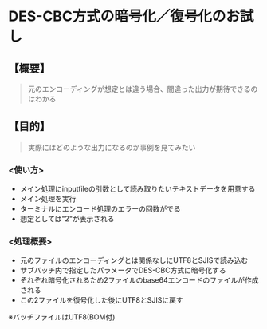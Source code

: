 # DES-CBC方式の暗号化／復号化のお試し

## 【概要】
> 元のエンコーディングが想定とは違う場合、間違った出力が期待できるのはわかる

## 【目的】
> 実際にはどのような出力になるのか事例を見てみたい

### <使い方>
- メイン処理にinputfileの引数として読み取りたいテキストデータを用意する
- メイン処理を実行
- ターミナルにエンコード処理のエラーの回数がでる
- 想定としては"2"が表示される

### <処理概要>
- 元のファイルのエンコーディングとは関係なしにUTF8とSJISで読み込む
- サブバッチ内で指定したパラメータでDES-CBC方式に暗号化する
- それぞれ暗号化されるため2ファイルのbase64エンコードのファイルが作成される
- この2ファイルを復号化した後にUTF8とSJISに戻す

※バッチファイルはUTF8(BOM付)